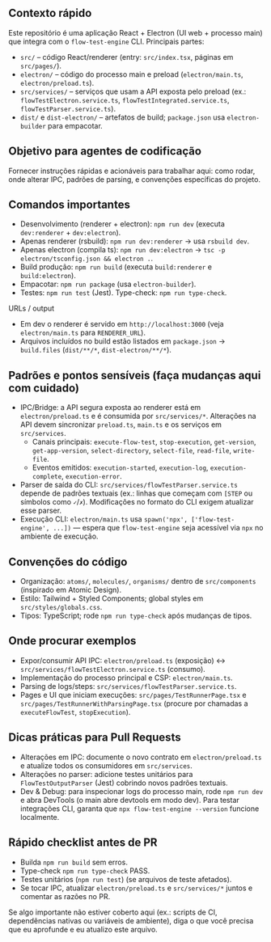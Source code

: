 ## Contexto rápido

Este repositório é uma aplicação React + Electron (UI web + processo main) que integra com o `flow-test-engine` CLI.
Principais partes:
- `src/` – código React/renderer (entry: `src/index.tsx`, páginas em `src/pages/`).
- `electron/` – código do processo main e preload (`electron/main.ts`, `electron/preload.ts`).
- `src/services/` – serviços que usam a API exposta pelo preload (ex.: `flowTestElectron.service.ts`, `flowTestIntegrated.service.ts`, `flowTestParser.service.ts`).
- `dist/` e `dist-electron/` – artefatos de build; `package.json` usa `electron-builder` para empacotar.

## Objetivo para agentes de codificação
Fornecer instruções rápidas e acionáveis para trabalhar aqui: como rodar, onde alterar IPC, padrões de parsing, e convenções específicas do projeto.

## Comandos importantes
- Desenvolvimento (renderer + electron): `npm run dev` (executa `dev:renderer` + `dev:electron`).
- Apenas renderer (rsbuild): `npm run dev:renderer` -> usa `rsbuild dev`.
- Apenas electron (compila ts): `npm run dev:electron` -> `tsc -p electron/tsconfig.json && electron .`.
- Build produção: `npm run build` (executa `build:renderer` e `build:electron`).
- Empacotar: `npm run package` (usa `electron-builder`).
- Testes: `npm run test` (Jest). Type-check: `npm run type-check`.

URLs / output
- Em dev o renderer é servido em `http://localhost:3000` (veja `electron/main.ts` para `RENDERER_URL`).
- Arquivos incluídos no build estão listados em `package.json` → `build.files` (`dist/**/*`, `dist-electron/**/*`).

## Padrões e pontos sensíveis (faça mudanças aqui com cuidado)
- IPC/Bridge: a API segura exposta ao renderer está em `electron/preload.ts` e é consumida por `src/services/*`. Alterações na API devem sincronizar `preload.ts`, `main.ts` e os serviços em `src/services`.
  - Canais principais: `execute-flow-test`, `stop-execution`, `get-version`, `get-app-version`, `select-directory`, `select-file`, `read-file`, `write-file`.
  - Eventos emitidos: `execution-started`, `execution-log`, `execution-complete`, `execution-error`.
- Parser de saída do CLI: `src/services/flowTestParser.service.ts` depende de padrões textuais (ex.: linhas que começam com `[STEP` ou símbolos como `✓`/`✗`). Modificações no formato do CLI exigem atualizar esse parser.
- Execução CLI: `electron/main.ts` usa `spawn('npx', ['flow-test-engine', ...])` — espera que `flow-test-engine` seja acessível via `npx` no ambiente de execução.

## Convenções do código
- Organização: `atoms/`, `molecules/`, `organisms/` dentro de `src/components` (inspirado em Atomic Design).
- Estilo: Tailwind + Styled Components; global styles em `src/styles/globals.css`.
- Tipos: TypeScript; rode `npm run type-check` após mudanças de tipos.

## Onde procurar exemplos
- Expor/consumir API IPC: `electron/preload.ts` (exposição) ↔ `src/services/flowTestElectron.service.ts` (consumo).
- Implementação do processo principal e CSP: `electron/main.ts`.
- Parsing de logs/steps: `src/services/flowTestParser.service.ts`.
- Pages e UI que iniciam execuções: `src/pages/TestRunnerPage.tsx` e `src/pages/TestRunnerWithParsingPage.tsx` (procure por chamadas a `executeFlowTest`, `stopExecution`).

## Dicas práticas para Pull Requests
- Alterações em IPC: documente o novo contrato em `electron/preload.ts` e atualize todos os consumidores em `src/services`.
- Alterações no parser: adicione testes unitários para `FlowTestOutputParser` (Jest) cobrindo novos padrões textuais.
- Dev & Debug: para inspecionar logs do processo main, rode `npm run dev` e abra DevTools (o main abre devtools em modo dev). Para testar integrações CLI, garanta que `npx flow-test-engine --version` funcione localmente.

## Rápido checklist antes de PR
- Builda `npm run build` sem erros.
- Type-check `npm run type-check` PASS.
- Testes unitários (`npm run test`) (se arquivos de teste afetados).
- Se tocar IPC, atualizar `electron/preload.ts` e `src/services/*` juntos e comentar as razões no PR.

Se algo importante não estiver coberto aqui (ex.: scripts de CI, dependências nativas ou variáveis de ambiente), diga o que você precisa que eu aprofunde e eu atualizo este arquivo.
